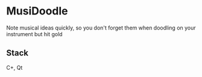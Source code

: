 # MusiDoodle
Note musical ideas quickly, so you don't forget them when doodling on your instrument but hit gold

## Stack
C+, Qt